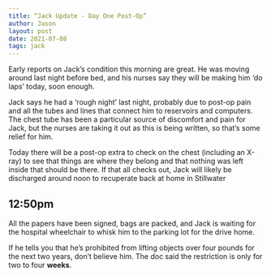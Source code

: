 ```yaml
---
title: “Jack Update - Day One Post-Op”
author: Jason
layout: post
date: 2021-07-08
tags: jack
---
```


Early reports on Jack’s condition this morning are great.  He was moving around last night before bed, and his nurses say they will be making him ‘do laps’ today, soon enough.

Jack says he had a ‘rough night’ last night, probably due to post-op pain and all the tubes and lines that connect him to reservoirs and computers.  The chest tube has been a particular source of discomfort and pain for Jack, but the nurses are taking it out as this is being written, so that’s some relief for him.

Today there will be a post-op extra to check on the chest (including an X-ray) to see that things are where they belong and that nothing was left inside that should be there.  If that all checks out, Jack will likely be discharged around noon to recuperate back at home in Stillwater


## 12:50pm

All the papers have been signed, bags are packed, and Jack is waiting for the hospital wheelchair to whisk him to the parking lot for the drive home.

If he tells you that he’s prohibited from lifting objects over four pounds for the next two years, don’t believe him.  The doc said the restriction is only for two to four **weeks**.  



<!--
SYNTAX FOR IMAGES
* use services to create JPG and to create thumbnail that is 720px wide

[![ALT-TEXT](/assets/images/filename-thumbnail.jpg)](/assets/images/filename.jpg)
-->

<!--
SYNTAX FOR VIDEO
* convert MOV to mp4 using VLC

<video width="480" height="320" controls="controls">
  <source src="/assets/media/filename.m4v" type="video/mp4">
</video>
-->
